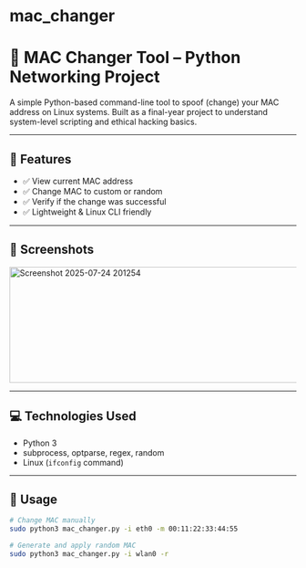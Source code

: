 # mac_changer
# 🔧 MAC Changer Tool – Python Networking Project

A simple Python-based command-line tool to spoof (change) your MAC address on Linux systems. Built as a final-year project to understand system-level scripting and ethical hacking basics.

---

## 🚀 Features

- ✅ View current MAC address
- ✅ Change MAC to custom or random
- ✅ Verify if the change was successful
- ✅ Lightweight & Linux CLI friendly

---

## 📸 Screenshots

<img width="559" height="203" alt="Screenshot 2025-07-24 201254" src="https://github.com/user-attachments/assets/7ecf58f0-52f5-4b60-ac61-70897e51dfa4" />

---

## 💻 Technologies Used

- Python 3
- subprocess, optparse, regex, random
- Linux (`ifconfig` command)

---

## 📜 Usage

```bash
# Change MAC manually
sudo python3 mac_changer.py -i eth0 -m 00:11:22:33:44:55

# Generate and apply random MAC
sudo python3 mac_changer.py -i wlan0 -r
